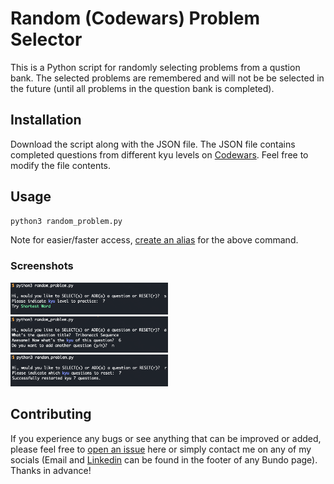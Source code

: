 # Random (Codewars) Problem Selector 

This is a Python script for randomly selecting problems from a qustion bank. The selected problems are remembered and will not be be selected in the future (until all problems in the question bank is completed).

## Installation

Download the script along with the JSON file. The JSON file contains completed questions from different kyu levels on [Codewars](https://www.codewars.com/). Feel free to modify the file contents.

## Usage

```bash
python3 random_problem.py
```

Note for easier/faster access, [create an alias](https://jonsuh.com/blog/bash-command-line-shortcuts/) for the above command.

### Screenshots

<img src="/screenshots/screenshot-1.png" width=50% />
<br/>
<img src="/screenshots/screenshot-2.png" width=50% />
<br/>
<img src="/screenshots/screenshot-3.png" width=50% />

## Contributing

If you experience any bugs or see anything that can be improved or added, please feel free to [open an issue](https://github.com/PeterBohai/bundo/issues) here or simply contact me on any of my socials (Email and [Linkedin](https://www.linkedin.com/in/peterhu08) can be found in the footer of any Bundo page). Thanks in advance!
